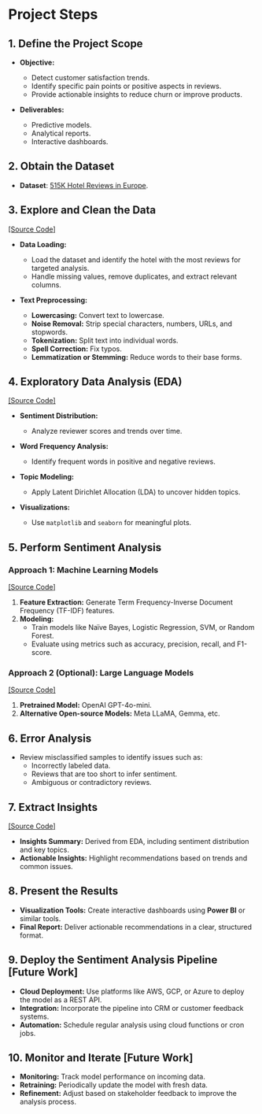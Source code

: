 # Project Steps

## 1. Define the Project Scope

- **Objective:**
  - Detect customer satisfaction trends.
  - Identify specific pain points or positive aspects in reviews.
  - Provide actionable insights to reduce churn or improve products.

- **Deliverables:**
  - Predictive models.
  - Analytical reports.
  - Interactive dashboards.

## 2. Obtain the Dataset

- **Dataset**: [515K Hotel Reviews in Europe](https://www.kaggle.com/code/jonathanoheix/sentiment-analysis-with-hotel-reviews/data).

## 3. Explore and Clean the Data

[[Source Code]](./notebook/1_preprocess_data.ipynb)

- **Data Loading:**
  - Load the dataset and identify the hotel with the most reviews for targeted analysis.
  - Handle missing values, remove duplicates, and extract relevant columns.

- **Text Preprocessing:**
  - **Lowercasing:** Convert text to lowercase.
  - **Noise Removal:** Strip special characters, numbers, URLs, and stopwords.
  - **Tokenization:** Split text into individual words.
  - **Spell Correction:** Fix typos.
  - **Lemmatization or Stemming:** Reduce words to their base forms.

## 4. Exploratory Data Analysis (EDA)

[[Source Code]](./notebook/2_eda.ipynb)

- **Sentiment Distribution:**
  - Analyze reviewer scores and trends over time.

- **Word Frequency Analysis:**
  - Identify frequent words in positive and negative reviews.

- **Topic Modeling:**
  - Apply Latent Dirichlet Allocation (LDA) to uncover hidden topics.

- **Visualizations:**
  - Use `matplotlib` and `seaborn` for meaningful plots.

## 5. Perform Sentiment Analysis

### **Approach 1: Machine Learning Models**

[[Source Code]](./notebook/3_machine_learning.ipynb)

1. **Feature Extraction:** Generate Term Frequency-Inverse Document Frequency (TF-IDF) features.
2. **Modeling:**
   - Train models like Naïve Bayes, Logistic Regression, SVM, or Random Forest.
   - Evaluate using metrics such as accuracy, precision, recall, and F1-score.

### **Approach 2 (Optional): Large Language Models**

[[Source Code]](./notebook/4_llm_optional.ipynb)

1. **Pretrained Model:** OpenAI GPT-4o-mini.
2. **Alternative Open-source Models:** Meta LLaMA, Gemma, etc.

## 6. Error Analysis

- Review misclassified samples to identify issues such as:
  - Incorrectly labeled data.
  - Reviews that are too short to infer sentiment.
  - Ambiguous or contradictory reviews.

## 7. Extract Insights

[[Source Code]](./notebook/2_eda.ipynb)

- **Insights Summary:** Derived from EDA, including sentiment distribution and key topics.
- **Actionable Insights:** Highlight recommendations based on trends and common issues.

## 8. Present the Results

- **Visualization Tools:** Create interactive dashboards using **Power BI** or similar tools.
- **Final Report:** Deliver actionable recommendations in a clear, structured format.

## 9. Deploy the Sentiment Analysis Pipeline [Future Work]

- **Cloud Deployment:** Use platforms like AWS, GCP, or Azure to deploy the model as a REST API.
- **Integration:** Incorporate the pipeline into CRM or customer feedback systems.
- **Automation:** Schedule regular analysis using cloud functions or cron jobs.

## 10. Monitor and Iterate [Future Work]

- **Monitoring:** Track model performance on incoming data.
- **Retraining:** Periodically update the model with fresh data.
- **Refinement:** Adjust based on stakeholder feedback to improve the analysis process.
